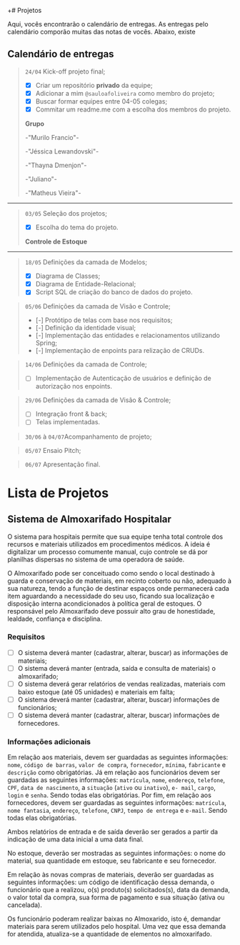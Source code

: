 +# Projetos 

Aqui, vocês encontrarão o calendário de entregas. As entregas pelo calendário comporão muitas das notas de vocês. Abaixo, existe

## Calendário de entregas

> ``24/04`` Kick-off projeto final;
> - [x] Criar um repositório **privado** da equipe;
> - [x] Adicionar a mim ```@sauloafoliveira``` como membro do projeto;
> - [x] Buscar formar equipes entre 04-05 colegas;
> - [x] Commitar um readme.me com a escolha dos membros do projeto.
>
>  **Grupo**
>  
>   -"Murilo Francio"-
>   
>   -"Jéssica Lewandovski"-
>   
>   -"Thayna Dmenjon"-
>
>   -"Juliano"-
>
>   -"Matheus Vieira"-
-------------------------------------------------
> ``03/05`` Seleção dos projetos;
> - [x] Escolha do tema do projeto.
>
> **Controle de Estoque**
-------------------------------------------------
> ``18/05`` Definições da camada de Modelos;
> - [x] Diagrama de Classes;
> - [x] Diagrama de Entidade-Relacional;
> - [x] Script SQL de criação do banco de dados do projeto.

> ``05/06`` Definições da camada de Visão e Controle;
> - [-]  Protótipo de telas com base nos requisitos;
> - [-]  Definição da identidade visual;
> - [-]  Implementação das entidades e relacionamentos utilizando Spring;
> - [-]  Implementação de enpoints para relização de CRUDs.

> ``14/06`` Definições da camada de Controle;
> - [ ] Implementação de Autenticação de usuários e definição de autorização nos enpoints.

> ``29/06`` Definições da camada de Visão & Controle;
> - [ ] Integração front & back;
> - [ ] Telas implementadas.

> ``30/06`` à ``04/07``Acompanhamento de projeto;

> ``05/07`` Ensaio Pitch;

> ``06/07`` Apresentação final.


# Lista de Projetos

## Sistema de Almoxarifado Hospitalar

O sistema para hospitais permite que sua equipe tenha total controle dos recursos e materiais utilizados em procedimentos médicos. A ideia é   digitalizar um processo comumente manual, cujo controle se dá por planilhas dispersas no sistema de uma operadora de saúde.

O Almoxarifado pode ser conceituado como sendo o local destinado à guarda e conservação de materiais, em recinto coberto ou não, adequado à sua natureza, tendo a função de destinar espaços onde permanecerá cada item aguardando a necessidade do seu uso, ficando sua localização e disposição interna acondicionados à política geral de estoques. O responsável pelo Almoxarifado deve possuir alto grau de honestidade, lealdade, confiança e disciplina.

### Requisitos

- [ ] O sistema deverá manter (cadastrar, alterar, buscar) as informações de materiais;
- [ ] O sistema deverá manter (entrada, saída e consulta de materiais) o almoxarifado;
- [ ] O sistema deverá gerar relatórios de vendas realizadas, materiais com baixo estoque (até 05 unidades) e materiais em falta;
- [ ] O sistema deverá manter (cadastrar, alterar, buscar) informações de funcionários;
- [ ] O sistema deverá manter (cadastrar, alterar, buscar) informações de fornecedores.

### Informações adicionais

Em relação aos materiais, devem ser guardadas as seguintes informações:  ``nome``, ``código de barras``, ``valor de compra``,  ``fornecedor``,  ``mínima``, ``fabricante`` e ``descrição`` como obrigatórias. Já em relação aos funcionários devem ser guardadas as seguintes informações: ``matrícula``, ``nome``, ``endereço``, ``telefone``, ``CPF``, ``data de nascimento``,  a ``situação`` (``ativo`` ou ``inativo``), ``e- mail``, ``cargo``, ``login`` e ``senha``. Sendo todas elas obrigatórias. Por fim, em relação aos fornecedores, devem ser guardadas as seguintes informações: ``matrícula``, ``nome fantasia``, ``endereço``, ``telefone``, ``CNPJ``, ``tempo de entrega`` e ``e-mail``. Sendo todas elas obrigatórias.

Ambos relatórios de entrada e de saída deverão ser gerados a partir da indicação de uma data inicial a uma data final. 

No estoque, deverão ser mostradas as seguintes  informações: o nome do material, sua quantidade em estoque, seu fabricante e seu fornecedor. 

Em relação às novas compras de materiais, deverão ser guardadas as seguintes informações: um código de identificação dessa demanda, o funcionário que a realizou, o(s) produto(s) solicitados(s), data da demanda, o valor total da compra, sua forma de pagamento e sua situação (ativa ou cancelada).

Os funcionário poderam realizar baixas no Almoxarido, isto é, demandar materiais para serem utilizados pelo hospital. Uma vez que essa demanda for atendida, atualiza-se a quantidade de elementos no almoxarifado.


